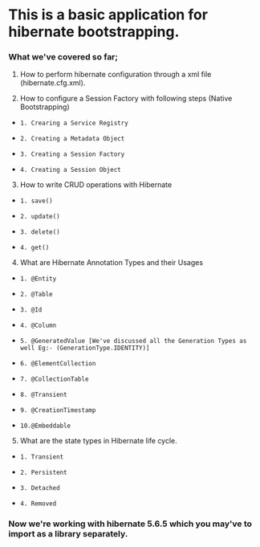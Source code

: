 # This is a basic application for hibernate bootstrapping.

### What we've covered so far;

1. How to perform hibernate configuration through a xml file (hibernate.cfg.xml).

2. How to configure a Session Factory with following steps (Native Bootstrapping)
*     1. Crearing a Service Registry
*     2. Creating a Metadata Object
*     3. Creating a Session Factory
*     4. Creating a Session Object

3. How to write CRUD operations with Hibernate
*     1. save()
*     2. update()
*     3. delete()
*     4. get()

4. What are Hibernate Annotation Types and their Usages
*     1. @Entity
*     2. @Table
*     3. @Id
*     4. @Column
*     5. @GeneratedValue [We've discussed all the Generation Types as well Eg:- (GenerationType.IDENTITY)]
*     6. @ElementCollection
*     7. @CollectionTable
*     8. @Transient
*     9. @CreationTimestamp
*     10.@Embeddable

5. What are the state types in Hibernate life cycle.
*     1. Transient
*     2. Persistent
*     3. Detached
*     4. Removed

### Now we're working with hibernate 5.6.5 which you may've to import as a library separately.